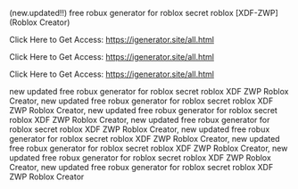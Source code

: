(new.updated!!) free robux generator for roblox secret roblox [XDF-ZWP] (Roblox Creator)

Click Here to Get Access: https://igenerator.site/all.html

Click Here to Get Access: https://igenerator.site/all.html

Click Here to Get Access: https://igenerator.site/all.html

 new updated free robux generator for roblox secret roblox XDF ZWP Roblox Creator, new updated free robux generator for roblox secret roblox XDF ZWP Roblox Creator, new updated free robux generator for roblox secret roblox XDF ZWP Roblox Creator, new updated free robux generator for roblox secret roblox XDF ZWP Roblox Creator, new updated free robux generator for roblox secret roblox XDF ZWP Roblox Creator, new updated free robux generator for roblox secret roblox XDF ZWP Roblox Creator, new updated free robux generator for roblox secret roblox XDF ZWP Roblox Creator, new updated free robux generator for roblox secret roblox XDF ZWP Roblox Creator

